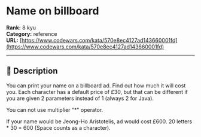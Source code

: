 # Name on billboard

**Rank:** 8 kyu  
**Category:** reference  
**URL:** [https://www.codewars.com/kata/570e8ec4127ad143660001fd](https://www.codewars.com/kata/570e8ec4127ad143660001fd)

---

## 📝 Description

You can print your name on a billboard ad. Find out how much it will cost you. Each character has a default price of £30, but that can be different if you are given 2 parameters instead of 1 (always 2 for Java).

You can not use multiplier "*" operator.

If your name would be Jeong-Ho Aristotelis, ad would cost £600.
20 letters * 30 = 600 (Space counts as a character).
